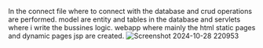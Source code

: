 In the connect file where to connect with the database and crud operations are performed.
model are entity and tables in the database and servlets where i write the bussines logic.
webapp where mainly the html static pages and dynamic pages jsp are created.
![Screenshot 2024-10-28 220953](https://github.com/user-attachments/assets/2dcf06dc-3af2-4c7c-846b-b769c1dfb4b5)
